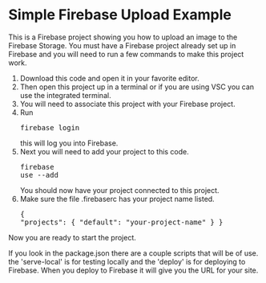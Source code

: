 # Simple Firebase Upload Example
 
This is a Firebase project showing you how to upload an image to the Firebase Storage. You must have a Firebase project already set up in Firebase and you will need to run a few commands to make this project work. 

1. Download this code and open it in your favorite editor. 
2. Then open this project up in a terminal or if you are using VSC you can use the integrated terminal. 
3. You will need to associate this project with your Firebase project. 
4. Run <pre>firebase login</pre>this will log you into Firebase. 
5. Next you will need to add your project to this code. <pre>firebase use --add</pre>You should now have your project connected to this project. 
6. Make sure the file .firebaserc has your project name listed. <pre>{
  "projects": {
    "default": "your-project-name"
  }
}</pre>

Now you are ready to start the project. 

If you look in the package.json there are a couple scripts that will be of use. the 'serve-local' is for testing locally and the 'deploy' is for deploying to Firebase. When you deploy to Firebase it will give you the URL for your site. 



